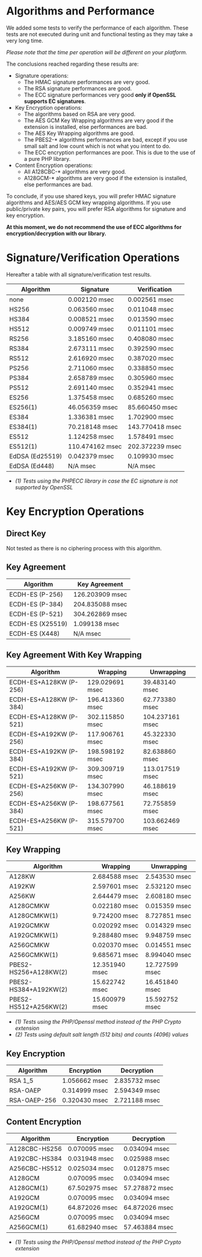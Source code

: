 Algorithms and Performance
==========================

We added some tests to verify the performance of each algorithm.
These tests are not executed during unit and functional testing as they may take a very long time.

*Please note that the time per operation will be different on your platform.*

The conclusions reached regarding these results are:

* Signature operations:
  * The HMAC signature performances are very good.
  * The RSA signature performances are good.
  * The ECC signature performances very good **only if OpenSSL supports EC signatures**.
* Key Encryption operations:
  * The algorithms based on RSA are very good.
  * The AES GCM Key Wrapping algorithms are very good if the extension is installed, else performances are bad.
  * The AES Key Wrapping algorithms are good.
  * The PBES2-* algorithms performances are bad, except if you use small salt and low count which is not what you intent to do.
  * The ECC encryption performances are poor. This is due to the use of a pure PHP library.
* Content Encryption operations:
  * All A128CBC-* algorithms are very good. 
  * A128GCM-* algorithms are very good if the extension is installed, else performances are bad.

To conclude, if you use shared keys, you will prefer HMAC signature algorithms and AES/AES GCM key wrapping algorithms.
If you use public/private key pairs, you will prefer RSA algorithms for signature and key encryption.

**At this moment, we do not recommend the use of ECC algorithms for encryption/decryption with our library.**

# Signature/Verification Operations

Hereafter a table with all signature/verification test results.

|    Algorithm    |    Signature    |  Verification   |
|-----------------|-----------------|-----------------|
| none            |   0.002120 msec |   0.002561 msec |
| HS256           |   0.063560 msec |   0.011048 msec |
| HS384           |   0.008521 msec |   0.013590 msec |
| HS512           |   0.009749 msec |   0.011101 msec |
| RS256           |   3.185160 msec |   0.408080 msec |
| RS384           |   2.673111 msec |   0.392590 msec |
| RS512           |   2.616920 msec |   0.387020 msec |
| PS256           |   2.711060 msec |   0.338850 msec |
| PS384           |   2.658789 msec |   0.305960 msec |
| PS512           |   2.691140 msec |   0.352941 msec |
| ES256           |   1.375458 msec |   0.685260 msec |
| ES256(1)        |  46.056359 msec |  85.660450 msec |
| ES384           |   1.336381 msec |   1.702900 msec |
| ES384(1)        |  70.218148 msec | 143.770418 msec |
| ES512           |   1.124258 msec |   1.578491 msec |
| ES512(1)        | 110.474162 msec | 202.372239 msec |
| EdDSA (Ed25519) |   0.042379 msec |   0.109930 msec |
| EdDSA (Ed448)   |        N/A msec |        N/A msec |

* *(1) Tests using the PHPECC library in case the EC signature is not supported by OpenSSL*

# Key Encryption Operations

## Direct Key

Not tested as there is no ciphering process with this algorithm.

## Key Agreement

|    Algorithm     |  Key Agreement  |
|------------------|-----------------|
| ECDH-ES (P-256)  | 126.203909 msec |
| ECDH-ES (P-384)  | 204.835088 msec |
| ECDH-ES (P-521)  | 304.262869 msec |
| ECDH-ES (X25519) |   1.099138 msec |
| ECDH-ES (X448)   |        N/A msec |

## Key Agreement With Key Wrapping

|    Algorithm           |    Wrapping     |    Unwrapping   |
|------------------------|-----------------|-----------------|
| ECDH-ES+A128KW (P-256) | 129.029691 msec |  39.483140 msec |
| ECDH-ES+A128KW (P-384) | 196.413360 msec |  62.773380 msec |
| ECDH-ES+A128KW (P-521) | 302.115850 msec | 104.237161 msec |
| ECDH-ES+A192KW (P-256) | 117.906761 msec |  45.322330 msec |
| ECDH-ES+A192KW (P-384) | 198.598192 msec |  82.638860 msec |
| ECDH-ES+A192KW (P-521) | 309.309719 msec | 113.017519 msec |
| ECDH-ES+A256KW (P-256) | 134.307990 msec |  46.188619 msec |
| ECDH-ES+A256KW (P-384) | 198.677561 msec |  72.755859 msec |
| ECDH-ES+A256KW (P-521) | 315.579700 msec | 103.662469 msec |

## Key Wrapping

|    Algorithm       |    Wrapping     |    Unwrapping   |
|--------------------|-----------------|-----------------|
| A128KW                |   2.684588 msec |   2.543530 msec |
| A192KW                |   2.597601 msec |   2.532120 msec |
| A256KW                |   2.644479 msec |   2.608180 msec |
| A128GCMKW             |   0.022180 msec |   0.015359 msec |
| A128GCMKW(1)          |   9.724200 msec |   8.727851 msec |
| A192GCMKW             |   0.020292 msec |   0.014329 msec |
| A192GCMKW(1)          |   9.288480 msec |   9.948759 msec |
| A256GCMKW             |   0.020370 msec |   0.014551 msec |
| A256GCMKW(1)          |   9.685671 msec |   8.994040 msec |
| PBES2-HS256+A128KW(2) |  12.351940 msec |  12.727599 msec |
| PBES2-HS384+A192KW(2) |  15.622742 msec |  16.451840 msec |
| PBES2-HS512+A256KW(2) |  15.600979 msec |  15.592752 msec |

* *(1) Tests using the PHP/Openssl method instead of the PHP Crypto extension*
* *(2) Tests using default salt length (512 bits) and counts (4096) values*

## Key Encryption

|    Algorithm |   Encryption    |    Decryption   |
|--------------|-----------------|-----------------|
| RSA 1_5      |   1.056662 msec |   2.835732 msec |
| RSA-OAEP     |   0.314999 msec |   2.594349 msec |
| RSA-OAEP-256 |   0.320430 msec |   2.721188 msec |

## Content Encryption

|    Algorithm  |   Encryption    |    Decryption   |
|---------------|-----------------|-----------------|
| A128CBC-HS256 |   0.070095 msec |   0.034094 msec |
| A192CBC-HS384 |   0.031948 msec |   0.025988 msec |
| A256CBC-HS512 |   0.025034 msec |   0.012875 msec |
| A128GCM       |   0.070095 msec |   0.034094 msec |
| A128GCM(1)    |  67.502975 msec |  57.278872 msec |
| A192GCM       |   0.070095 msec |   0.034094 msec |
| A192GCM(1)    |  64.872026 msec |  64.872026 msec |
| A256GCM       |   0.070095 msec |   0.034094 msec |
| A256GCM(1)    |  61.682940 msec |  57.463884 msec |

* *(1) Tests using the PHP/Openssl method instead of the PHP Crypto extension*
